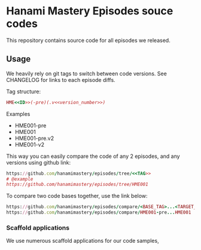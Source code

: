 # Hanami Mastery Episodes souce codes

This repository contains source code for all episodes we released.

## Usage

We heavily rely on git tags to switch between code versions. See CHANGELOG for links to each episode diffs.

Tag structure:

```ruby
HME<<ID>>(-pre)(.v<<version_number>>)
```

Examples

- HME001-pre
- HME001
- HME001-pre.v2
- HME001-v2

This way you can easily compare the code of any 2 episodes, and any versions using github link:

```ruby
https://github.com/hanamimastery/episodes/tree/<<TAG>>
# @example
https://github.com/hanamimastery/episodes/tree/HME001
```

To compare two code bases together, use the link below:

```ruby
https://github.com/hanamimastery/episodes/compare/<BASE_TAG>...<TARGET_TAG>
https://github.com/hanamimastery/episodes/compare/HME001-pre...HME001
```

### Scaffold applications

We use numerous scaffold applications for our code samples,

